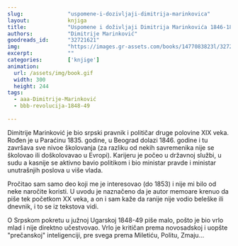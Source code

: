 ```yaml
---
slug:              "uspomene-i-dozivljaji-dimitrija-marinkovica"
layout:            knjiga
title:             "Uspomene i doživljaji Dimitrija Marinkovića 1846-1869"
authors:           "Dimitrije Marinković"
goodreads_id:      "32721621"
img:               "https://images.gr-assets.com/books/1477083823l/32721621.jpg"
excerpt:           ""
categories:        ['knjige']
animation:
  url: /assets/img/book.gif
  width: 300
  height: 244
tags:
  - aaa-Dimitrije-Marinković
  - bbb-revolucija-1848-49
 
---
```


Dimitrije Marinković je bio srpski pravnik i političar druge polovine XIX veka. Rođen je u Paraćinu 1835. godine, u 
Beograd dolazi 1846. godine i tu završava sve nivoe školovanja (za razliku od nekih savremenika nije se školovao ili 
doškolovavao u Evropi). Karijeru je počeo u državnoj službi, u sudu a kasnije se aktivno bavio politikom i bio ministar 
pravde i ministar unutrašnjih poslova u više vlada.

Pročitao sam samo deo koji me je interesovao (do 1853) i nije mi bilo od neke naročite koristi. U uvodu je naznačeno da 
je autor memoare krenuo da piše tek početkom XX veka, a on i sam kaže da ranije nije vodio beleške ili dnevnik, i to se 
iz tekstova vidi.

O Srpskom pokretu u južnoj Ugarskoj 1848-49 piše malo, pošto je bio vrlo mlad i nije direktno učestvovao. Vrlo je 
kritičan prema novosadskoj i uopšte "prečanskoj" inteligenciji, pre svega prema Miletiću, Politu, Zmaju...